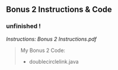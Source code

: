 ## Bonus 2 Instructions & Code

### unfinished !

*Instructions: Bonus 2 Instructions.pdf*

>My Bonus 2 Code: 
>* doublecirclelink.java
